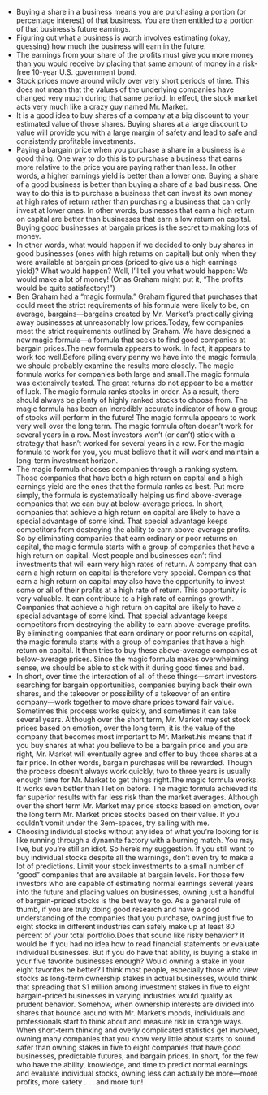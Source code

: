 
* Buying a share in a business means you are purchasing a portion (or percentage interest) of that business. You are then entitled to a portion of that business’s future earnings.
* Figuring out what a business is worth involves estimating (okay, guessing) how much the business will earn in the future.
* The earnings from your share of the profits must give you more money than you would receive by placing that same amount of money in a risk-free 10-year U.S. government bond. 
* Stock prices move around wildly over very short periods of time. This does not mean that the values of the underlying companies have changed very much during that same period. In effect, the stock market acts very much like a crazy guy named Mr. Market.
* It is a good idea to buy shares of a company at a big discount to your estimated value of those shares. Buying shares at a large discount to value will provide you with a large margin of safety and lead to safe and consistently profitable investments.
* Paying a bargain price when you purchase a share in a business is a good thing. One way to do this is to purchase a business that earns more relative to the price you are paying rather than less. In other words, a higher earnings yield is better than a lower one. Buying a share of a good business is better than buying a share of a bad business. One way to do this is to purchase a business that can invest its own money at high rates of return rather than purchasing a business that can only invest at lower ones. In other words, businesses that earn a high return on capital are better than businesses that earn a low return on capital. Buying good businesses at bargain prices is the secret to making lots of money.
* In other words, what would happen if we decided to only buy shares in good businesses (ones with high returns on capital) but only when they were available at bargain prices (priced to give us a high earnings yield)? What would happen? Well, I’ll tell you what would happen: We would make a lot of money! (Or as Graham might put it, “The profits would be quite satisfactory!”)
* Ben Graham had a “magic formula.” Graham figured that purchases that could meet the strict requirements of his formula were likely to be, on average, bargains—bargains created by Mr. Market’s practically giving away businesses at unreasonably low prices.Today, few companies meet the strict requirements outlined by Graham.  We have designed a new magic formula—a formula that seeks to find good companies at bargain prices.The new formula appears to work. In fact, it appears to work too well.Before piling every penny we have into the magic formula, we should probably examine the results more closely. The magic formula works for companies both large and small.The magic formula was extensively tested. The great returns do not appear to be a matter of luck. The magic formula ranks stocks in order. As a result, there should always be plenty of highly ranked stocks to choose from. The magic formula has been an incredibly accurate indicator of how a group of stocks will perform in the future! The magic formula appears to work very well over the long term. The magic formula often doesn’t work for several years in a row. Most investors won’t (or can’t) stick with a strategy that hasn’t worked for several years in a row. For the magic formula to work for you, you must believe that it will work and maintain a long-term investment horizon.
* The magic formula chooses companies through a ranking system. Those companies that have both a high return on capital and a high earnings yield are the ones that the formula ranks as best. Put more simply, the formula is systematically helping us find above-average companies that we can buy at below-average prices. In short, companies that achieve a high return on capital are likely to have a special advantage of some kind. That special advantage keeps competitors from destroying the ability to earn above-average profits. So by eliminating companies that earn ordinary or poor returns on capital, the magic formula starts with a group of companies that have a high return on capital. Most people and businesses can’t find investments that will earn very high rates of return. A company that can earn a high return on capital is therefore very special. Companies that earn a high return on capital may also have the opportunity to invest some or all of their profits at a high rate of return. This opportunity is very valuable. It can contribute to a high rate of earnings growth. Companies that achieve a high return on capital are likely to have a special advantage of some kind. That special advantage keeps competitors from destroying the ability to earn above-average profits. By eliminating companies that earn ordinary or poor returns on capital, the magic formula starts with a group of companies that have a high return on capital. It then tries to buy these above-average companies at below-average prices. Since the magic formula makes overwhelming sense, we should be able to stick with it during good times and bad.
* In short, over time the interaction of all of these things—smart investors searching for bargain opportunities, companies buying back their own shares, and the takeover or possibility of a takeover of an entire company—work together to move share prices toward fair value. Sometimes this process works quickly, and sometimes it can take several years. Although over the short term, Mr. Market may set stock prices based on emotion, over the long term, it is the value of the company that becomes most important to Mr. Market.his means that if you buy shares at what you believe to be a bargain price and you are right, Mr. Market will eventually agree and offer to buy those shares at a fair price. In other words, bargain purchases will be rewarded. Though the process doesn’t always work quickly, two to three years is usually enough time for Mr. Market to get things right.The magic formula works. It works even better than I let on before. The magic formula achieved its far superior results with far less risk than the market averages. Although over the short term Mr. Market may price stocks based on emotion, over the long term Mr. Market prices stocks based on their value. If you couldn’t vomit under the 3em-spaces, try sailing with me.
* Choosing individual stocks without any idea of what you’re looking for is like running through a dynamite factory with a burning match. You may live, but you’re still an idiot. So here’s my suggestion. If you still want to buy individual stocks despite all the warnings, don’t even try to make a lot of predictions. Limit your stock investments to a small number of “good” companies that are available at bargain levels. For those few investors who are capable of estimating normal earnings several years into the future and placing values on businesses, owning just a handful of bargain-priced stocks is the best way to go. As a general rule of thumb, if you are truly doing good research and have a good understanding of the companies that you purchase, owning just five to eight stocks in different industries can safely make up at least 80 percent of your total portfolio.Does that sound like risky behavior? It would be if you had no idea how to read financial statements or evaluate individual businesses. But if you do have that ability, is buying a stake in your five favorite businesses enough? Would owning a stake in your eight favorites be better? I think most people, especially those who view stocks as long-term ownership stakes in actual businesses, would think that spreading that $1 million among investment stakes in five to eight bargain-priced businesses in varying industries would qualify as prudent behavior. Somehow, when ownership interests are divided into shares that bounce around with Mr. Market’s moods, individuals and professionals start to think about and measure risk in strange ways. When short-term thinking and overly complicated statistics get involved, owning many companies that you know very little about starts to sound safer than owning stakes in five to eight companies that have good businesses, predictable futures, and bargain prices. In short, for the few who have the ability, knowledge, and time to predict normal earnings and evaluate individual stocks, owning less can actually be more—more profits, more safety . . . and more fun!
